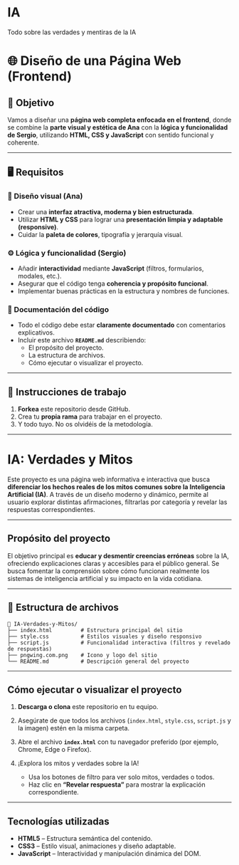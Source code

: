 # IA
Todo sobre las verdades y mentiras de la IA

# 🌐 Diseño de una Página Web (Frontend)

## 🎯 Objetivo

Vamos a diseñar una **página web completa enfocada en el frontend**, donde se combine la **parte visual y estética de Ana** con la **lógica y funcionalidad de Sergio**, utilizando **HTML, CSS y JavaScript** con sentido funcional y coherente.

---

## 🖥️ Requisitos

### 🎨 Diseño visual (Ana)
- Crear una **interfaz atractiva, moderna y bien estructurada**.  
- Utilizar **HTML y CSS** para lograr una **presentación limpia y adaptable (responsive)**.  
- Cuidar la **paleta de colores**, tipografía y jerarquía visual.  

### ⚙️ Lógica y funcionalidad (Sergio)
- Añadir **interactividad** mediante **JavaScript** (filtros, formularios, modales, etc.).  
- Asegurar que el código tenga **coherencia y propósito funcional**.  
- Implementar buenas prácticas en la estructura y nombres de funciones.

### 🧾 Documentación del código
- Todo el código debe estar **claramente documentado** con comentarios explicativos.  
- Incluir este archivo **`README.md`** describiendo:
  - El propósito del proyecto.  
  - La estructura de archivos.  
  - Cómo ejecutar o visualizar el proyecto.

---

## 🔧 Instrucciones de trabajo

1. **Forkea** este repositorio desde GitHub.  
2. Crea tu **propia rama** para trabajar en el proyecto.
3. Y todo tuyo. No os olvidéis de la metodología.

---

# IA: Verdades y Mitos 

Este proyecto es una página web informativa e interactiva que busca **diferenciar los hechos reales de los mitos comunes sobre la Inteligencia Artificial (IA)**.
A través de un diseño moderno y dinámico, permite al usuario explorar distintas afirmaciones, filtrarlas por categoría y revelar las respuestas correspondientes.

---

## Propósito del proyecto

El objetivo principal es **educar y desmentir creencias erróneas** sobre la IA, ofreciendo explicaciones claras y accesibles para el público general.
Se busca fomentar la comprensión sobre cómo funcionan realmente los sistemas de inteligencia artificial y su impacto en la vida cotidiana.

---

## 📁 Estructura de archivos

```
📂 IA-Verdades-y-Mitos/
├── index.html         # Estructura principal del sitio
├── style.css          # Estilos visuales y diseño responsivo
├── script.js          # Funcionalidad interactiva (filtros y revelado de respuestas)
├── pngwing.com.png    # Icono y logo del sitio
└── README.md          # Descripción general del proyecto
```

---

## Cómo ejecutar o visualizar el proyecto

1. **Descarga o clona** este repositorio en tu equipo.
2. Asegúrate de que todos los archivos (`index.html`, `style.css`, `script.js` y la imagen) estén en la misma carpeta.
3. Abre el archivo **`index.html`** con tu navegador preferido (por ejemplo, Chrome, Edge o Firefox).
4. ¡Explora los mitos y verdades sobre la IA!

   * Usa los botones de filtro para ver solo mitos, verdades o todos.
   * Haz clic en **“Revelar respuesta”** para mostrar la explicación correspondiente.

---

## Tecnologías utilizadas

* **HTML5** – Estructura semántica del contenido.
* **CSS3** – Estilo visual, animaciones y diseño adaptable.
* **JavaScript** – Interactividad y manipulación dinámica del DOM.

